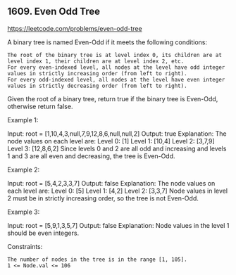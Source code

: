 ## 1609. Even Odd Tree

https://leetcode.com/problems/even-odd-tree

A binary tree is named Even-Odd if it meets the following conditions:

    The root of the binary tree is at level index 0, its children are at level index 1, their children are at level index 2, etc.
    For every even-indexed level, all nodes at the level have odd integer values in strictly increasing order (from left to right).
    For every odd-indexed level, all nodes at the level have even integer values in strictly decreasing order (from left to right).

Given the root of a binary tree, return true if the binary tree is Even-Odd, otherwise return false.

Example 1:

Input: root = [1,10,4,3,null,7,9,12,8,6,null,null,2]
Output: true
Explanation: The node values on each level are:
Level 0: [1]
Level 1: [10,4]
Level 2: [3,7,9]
Level 3: [12,8,6,2]
Since levels 0 and 2 are all odd and increasing and levels 1 and 3 are all even and decreasing, the tree is Even-Odd.

Example 2:

Input: root = [5,4,2,3,3,7]
Output: false
Explanation: The node values on each level are:
Level 0: [5]
Level 1: [4,2]
Level 2: [3,3,7]
Node values in level 2 must be in strictly increasing order, so the tree is not Even-Odd.

Example 3:

Input: root = [5,9,1,3,5,7]
Output: false
Explanation: Node values in the level 1 should be even integers.

Constraints:

    The number of nodes in the tree is in the range [1, 105].
    1 <= Node.val <= 106
